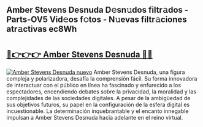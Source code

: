 ## Amber Stevens Desnuda D𝚎sn𝚞dos filtr𝚊dos - Parts-OV5 Vid𝚎os f𝚘tos - N𝚞evas filtr𝚊ciones atr𝚊ctivas ec8Wh

# <h2><a href="http://mbda2m.tromn.icu/?c=Amber+Stevens+Desnuda">🔗👉👉👉 Amber Stevens Desnuda 🔗🔗</a></h2>

[![Amber Stevens Desnuda nuevo](https://i.imgur.com/pEAQMta.gif)](http://mbda2m.tromn.icu/?c=Amber+Stevens+Desnuda)
Amber Stevens Desnuda, una figura compleja y polarizadora, desafía la comprensión fácil. Su forma innovadora de interactuar con el público en línea ha fascinado y enfurecido a los espectadores, encendiendo debates sobre la privacidad, la moralidad y las complejidades de las sociedades digitales. A pesar de la ambigüedad de sus objetivos futuros, su papel en la configuración de la esfera digital es incuestionable. La determinación inquebrantable y el encanto innegable impulsan a Amber Stevens Desnuda hacia adelante en el reino virtual.
